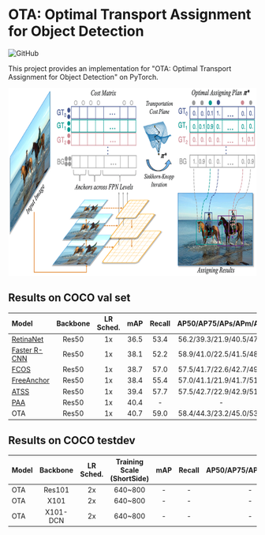 # OTA: Optimal Transport Assignment for Object Detection

![GitHub](https://img.shields.io/github/license/Megvii-BaseDetection/LLA)

This project provides an implementation for "OTA: Optimal Transport Assignment for Object Detection" on PyTorch.

<img src="./ota.png" width="800" height="380">

## Results on COCO val set

| Model | Backbone | LR Sched. | mAP | Recall | AP50/AP75/APs/APm/APl | Download |
|:------| :----:   | :----: |:---:| :---:| :---:| :---:|
|  [RetinaNet](https://github.com/Megvii-BaseDetection/cvpods/tree/master/playground/detection/coco/retinanet/retinanet.res50.fpn.coco.multiscale.1x) | Res50   | 1x       | 36.5 |  53.4  |  56.2/39.3/21.9/40.5/47.7  | - |
|  [Faster R-CNN](https://github.com/Megvii-BaseDetection/cvpods/tree/master/playground/detection/coco/rcnn/faster_rcnn.res50.fpn.coco.multiscale.1x) | Res50   | 1x       | 38.1 |  52.2  |  58.9/41.0/22.5/41.5/48.9  | - |
|  [FCOS](https://github.com/Megvii-BaseDetection/cvpods/tree/master/playground/detection/coco/fcos/fcos.res50.fpn.coco.800size.1x) | Res50   | 1x       | 38.7 |  57.0   | 57.5/41.7/22.6/42.7/49.9   | - |
|  [FreeAnchor](https://github.com/Megvii-BaseDetection/cvpods/tree/master/playground/detection/coco/free_anchor/free_anchor.res50.fpn.coco.800size.1x) | Res50   | 1x | 38.4 | 55.4  | 57.0/41.1/21.9/41.7/51.8      | - |
|  [ATSS](https://github.com/Megvii-BaseDetection/cvpods/tree/master/playground/detection/coco/atss/atss.res50.fpn.coco.800size.1x) | Res50   | 1x    | 39.4 | 57.7    |  57.5/42.7/22.9/42.9/51.2   | - |
|  [PAA](https://github.com/kkhoot/PAA) | Res50   | 1x  | 40.4 |   -  |  -   | - |
|  OTA | Res50   | 1x       | 40.7  |  59.0 |  58.4/44.3/23.2/45.0/53.6    | [weights](https://megvii-my.sharepoint.cn/:u:/g/personal/gezheng_megvii_com/ETpQpDF_5E5JlmNfK1h4zLABNH1St_BXLnkvbpKjAEB5Tg) |

## Results on COCO testdev
| Model | Backbone | LR Sched. | Training Scale (ShortSide) |mAP | Recall | AP50/AP75/APs/APm/APl | Download |
|:------| :----:   | :----: |:---:| :---:| :---:| :---:| :---:|
|  OTA | Res101   | 2x | 640~800 | - |  - |  - | weights |
|  OTA | X101     | 2x | 640~800 | - |  - |  - | weights |
|  OTA | X101-DCN | 2x | 640~800 | - |  - |  - | weights |

